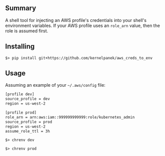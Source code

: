 ## Summary

A shell tool for injecting an AWS profile's credentials into your shell's environment variables. If your AWS profile uses an `role_arn` value, then the role is assumed first.

## Installing

```
$> pip install git+https://github.com/kernelpanek/aws_creds_to_env
```

## Usage

Assuming an example of your `~/.aws/config` file:
```bash
[profile dev]
source_profile = dev
region = us-west-2

[profile prod]
role_arn = arn:aws:iam::999999999999:role/kubernetes_admin
source_profile = prod
region = us-west-2
assume_role_ttl = 3h
```

```
$> chrenv dev
```

```
$> chrenv prod
```

